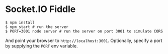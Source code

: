 
# Socket.IO Fiddle

```
$ npm install
$ npm start # run the server
$ PORT=3001 node server # run the server on port 3001 to simulate CORS
```

And point your browser to `http://localhost:3001`. Optionally, specify
a port by supplying the `PORT` env variable.
